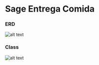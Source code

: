 # Sage Entrega Comida

### __ERD__
![alt text](https://github.ibm.com/raphael-leao/entrega-comida/blob/main/ErProject.png)

### __Class__
![alt text](https://github.ibm.com/raphael-leao/entrega-comida/blob/main/ClassDiagram.png)

